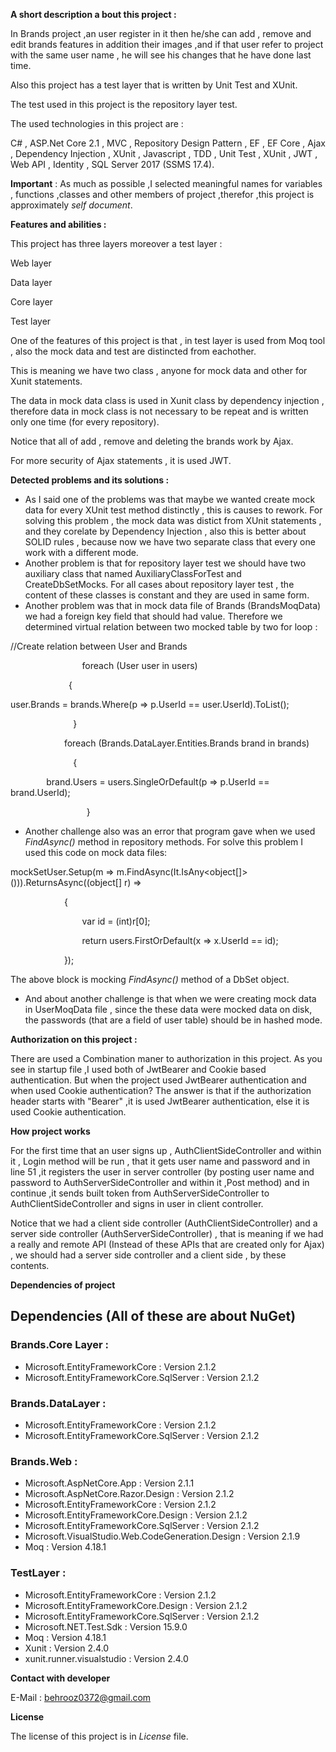 **A short description a bout this project :**

In Brands project  ,an user register in it then he/she can add , remove and edit brands features in addition their images ,and if that user refer to project with the same user name , he will see his changes that he have done last time.

Also this project has a test layer that is written by Unit Test and XUnit.

The test used in this project is the repository layer test.

The used technologies in this project are :

C# , ASP.Net Core 2.1 , MVC , Repository Design Pattern , EF , EF Core , Ajax , Dependency Injection , XUnit , Javascript , TDD , Unit Test , XUnit , JWT , Web API , Identity , SQL Server 2017 (SSMS 17.4).

**Important** : As much as possible ,I selected meaningful names for variables , functions ,classes and other members of project ,therefor ,this project is approximately *self document*.


**Features and abilities :**

This project has three layers moreover a test layer :

Web layer

Data layer

Core layer

Test layer

One of the features of this project is that , in test layer is used from Moq tool , also the mock data and test are distincted from eachother.

This is meaning we have two class , anyone for mock data and other for Xunit statements.

The data in mock data class is used in Xunit class by dependency injection , therefore data in mock class is not necessary to be repeat and is written only one time (for every repository).

Notice that all of add , remove and deleting the brands work by Ajax.

For more security of Ajax statements , it is used JWT.

**Detected problems and its solutions :**

- As I said one of the problems was that maybe we wanted create mock data  for every XUnit test method distinctly , this is causes to rework. For solving this problem , the mock data was distict from XUnit statements , and they corelate by Dependency Injection , also this is better about SOLID rules , because now we have two separate class that every one work with a different mode.	
- Another problem is that for repository layer test we should have two auxiliary class that named AuxiliaryClassForTest and CreateDbSetMocks. For all cases about repository layer test , the content of these classes is constant and they are used in same form.
- Another problem was that in mock data file of Brands (BrandsMoqData) we had a foreign key field that should had value. Therefore we determined virtual relation between two mocked table by two for loop :

//Create relation between User and Brands

`           	 `foreach (User user in users)

`          	  `{

user.Brands = brands.Where(p => p.UserId == user.UserId).ToList();

`              `}


`            `foreach (Brands.DataLayer.Entities.Brands brand in brands)

`              `{

`        `brand.Users = users.SingleOrDefault(p =>   p.UserId == brand.UserId);

`           	  `}

- Another challenge also was an error that program gave when we used *FindAsync()* method in repository methods. For solve this problem I used this code on mock data files:

mockSetUser.Setup(m => m.FindAsync(It.IsAny<object[]>())).ReturnsAsync((object[] r) =>

`            `{

`                `var id = (int)r[0];

`                `return users.FirstOrDefault(x => x.UserId == id);

`            `});

The above block is mocking *FindAsync()* method of a DbSet object.

- And about another challenge is that when we were creating mock data in UserMoqData  file , since the these data were mocked data on disk, the passwords (that are a field of user table) should be in hashed mode.

**Authorization on this project :**

There are used a Combination maner to authorization in this project.
As you see in startup file ,I used both of JwtBearer and Cookie based authentication.
But when the project used JwtBearer authentication and when used Cookie authentication?
The answer is that if the authorization header starts with "Bearer" ,it is used JwtBearer authentication,
else it is used Cookie authentication.

**How project works**

For the first time that an user signs up , AuthClientSideController and within it , Login method will be run , that it gets user name and password and in line 51 ,it registers the user in server controller (by posting user name and password to AuthServerSideController and within it ,Post method) and in continue ,it sends built token from AuthServerSideController to AuthClientSideController and signs in user in client controller.

Notice that we had a client side controller (AuthClientSideController) and a server side controller (AuthServerSideController) , that is meaning if we had a really and remote API (Instead of these APIs that are created only for Ajax) , we should had a server side controller and a client side , by these contents.

**Dependencies of project**

## Dependencies (All of these are about NuGet)

### Brands.Core Layer :


- Microsoft.EntityFrameworkCore : Version 2.1.2
- Microsoft.EntityFrameworkCore.SqlServer : Version 2.1.2

### Brands.DataLayer :


- Microsoft.EntityFrameworkCore : Version 2.1.2
- Microsoft.EntityFrameworkCore.SqlServer : Version 2.1.2

### Brands.Web :


- Microsoft.AspNetCore.App : Version 2.1.1
- Microsoft.AspNetCore.Razor.Design : Version 2.1.2
- Microsoft.EntityFrameworkCore : Version 2.1.2
- Microsoft.EntityFrameworkCore.Design : Version 2.1.2
- Microsoft.EntityFrameworkCore.SqlServer : Version 2.1.2
- Microsoft.VisualStudio.Web.CodeGeneration.Design : Version 2.1.9
- Moq : Version 4.18.1

### TestLayer :


- Microsoft.EntityFrameworkCore : Version 2.1.2
- Microsoft.EntityFrameworkCore.Design : Version 2.1.2
- Microsoft.EntityFrameworkCore.SqlServer : Version 2.1.2
- Microsoft.NET.Test.Sdk : Version 15.9.0
- Moq : Version 4.18.1
- Xunit : Version 2.4.0
- xunit.runner.visualstudio : Version 2.4.0

**Contact with developer**

E-Mail : <behrooz0372@gmail.com>

**License**

The license of this project is in *License* file.


